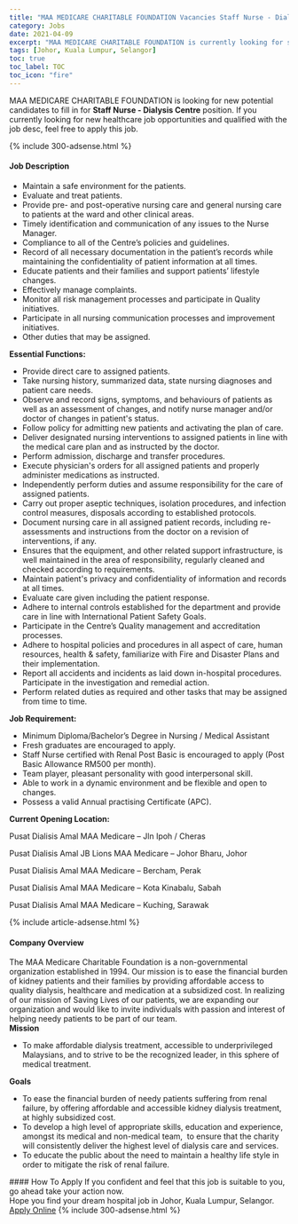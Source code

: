 ```yaml
---
title: "MAA MEDICARE CHARITABLE FOUNDATION Vacancies Staff Nurse - Dialysis Centre" 
category: Jobs 
date: 2021-04-09 
excerpt: "MAA MEDICARE CHARITABLE FOUNDATION is currently looking for suitable person to fill in the Staff Nurse - Dialysis Centre which positioned at Johor, Kuala Lumpur, Selangor" 
tags: [Johor, Kuala Lumpur, Selangor] 
toc: true 
toc_label: TOC 
toc_icon: "fire" 
--- 
```


<p>MAA MEDICARE CHARITABLE FOUNDATION is looking for new potential candidates to fill in for <b>Staff Nurse - Dialysis Centre</b> position. If you currently looking for new healthcare job opportunities and qualified with the job desc, feel free to apply this job.
</p>{% include 300-adsense.html %} 
<div><div><h4>Job Description</h4></div><div><div><span><div><ul><li>Maintain a safe environment for the patients.</li><li>Evaluate and treat patients.</li><li>Provide pre- and post-operative nursing care and general nursing care to patients at the ward and other clinical areas.</li><li>Timely identification and communication of any issues to the Nurse Manager.</li><li>Compliance to all of the Centre&#8217;s policies and guidelines.</li><li>Record of all necessary documentation in the patient&#8217;s records while maintaining the confidentiality of patient information at all times.</li><li>Educate patients and their families and support patients&#8217; lifestyle changes.</li><li>Effectively manage complaints.</li><li>Monitor all risk management processes and participate in Quality initiatives.</li><li>Participate in all nursing communication processes and improvement initiatives.</li><li>Other duties that may be assigned.</li></ul><p><strong>Essential Functions:</strong></p><ul><li>Provide direct care to assigned patients.</li><li>Take nursing history, summarized data, state nursing diagnoses and patient care needs.</li><li>Observe and record signs, symptoms, and behaviours of patients as well as an assessment of changes, and notify nurse manager and/or doctor of changes in patient's status.</li><li>Follow policy for admitting new patients and activating the plan of care.</li><li>Deliver designated nursing interventions to assigned patients in line with the medical care plan and as instructed by the doctor.</li><li>Perform admission, discharge and transfer procedures.</li><li>Execute physician's orders for all assigned patients and properly administer medications as instructed.</li><li>Independently perform duties and assume responsibility for the care of assigned patients.</li><li>Carry out proper aseptic techniques, isolation procedures, and infection control measures, disposals according to established protocols.</li><li>Document nursing care in all assigned patient records, including re-assessments and instructions from the doctor on a revision of interventions, if any.</li><li>Ensures that the equipment, and other related support infrastructure, is well maintained in the area of responsibility, regularly cleaned and checked according to requirements.</li><li>Maintain patient's privacy and confidentiality of information and records at all times.</li><li>Evaluate care given including the patient response.</li><li>Adhere to internal controls established for the department and provide care in line with International Patient Safety Goals.</li><li>Participate in the Centre&#8217;s Quality management and accreditation processes.</li><li>Adhere to hospital policies and procedures in all aspect of care, human resources, health &amp; safety, familiarize with Fire and Disaster Plans and their implementation.</li><li>Report all accidents and incidents as laid down in-hospital procedures. Participate in the investigation and remedial action.</li><li>Perform related duties as required and other tasks that may be assigned from time to time.</li></ul><p><strong>Job Requirement:</strong></p><ul><li>Minimum Diploma/Bachelor&#8217;s Degree in Nursing / Medical Assistant</li><li>Fresh graduates are encouraged to apply.</li><li>Staff Nurse certified with Renal Post Basic is encouraged to apply (Post Basic Allowance RM500 per month).</li><li>Team player, pleasant personality with good interpersonal skill.</li><li>Able to work in a dynamic environment and be flexible and open to changes.</li><li>Possess a valid Annual practising Certificate (APC).</li></ul><p><strong>Current Opening Location:</strong></p><p>Pusat Dialisis Amal MAA Medicare &#8211; Jln Ipoh / Cheras</p><p>Pusat Dialisis Amal JB Lions MAA Medicare &#8211; Johor Bharu, Johor</p><p>Pusat Dialisis Amal MAA Medicare &#8211; Bercham, Perak&#160;</p><p>Pusat Dialisis Amal MAA Medicare &#8211; Kota Kinabalu, Sabah</p><p>Pusat Dialisis Amal MAA Medicare &#8211; Kuching, Sarawak</p></div></span></div></div></div> 
{% include article-adsense.html %} 
<div><div><h4>Company Overview</h4></div><div><div><span><div><div>The MAA Medicare Charitable Foundation is a non-governmental organization established in 1994. Our mission is to ease the financial burden of kidney patients and their families by providing affordable access to quality dialysis, healthcare and medication at a subsidized cost. In realizing of our mission of Saving Lives of our patients, we are expanding our organization and would like to invite individuals with passion and interest of helping needy patients to be part of our team.</div>
<div><strong>Mission</strong>
<ul>
<li>To make affordable dialysis treatment, accessible to underprivileged Malaysians, and to strive to be the recognized leader, in this sphere of medical treatment.</li>
</ul>
<div><strong>Goals</strong></div>
<ul>
<li>To ease the financial burden of needy patients suffering from renal failure, by offering affordable and accessible kidney dialysis treatment, at highly subsidized cost.</li>
<li>To develop a high level of appropriate skills, education and experience, amongst its medical and non-medical team,&#160; to ensure that the charity will consistently deliver the highest level of dialysis care and services.</li>
<li>To educate the public about the need to maintain a healthy life style in order to mitigate the risk of renal failure.</li>
</ul>
</div>
</div></span></div></div></div> 
#### How To Apply 
If you confident and feel that this job is suitable to you, go ahead take your action now. <br/> 
Hope you find your dream hospital job in Johor, Kuala Lumpur, Selangor. <br/> 
<a href="https://www.jobstreet.com.my/en/job/staff-nurse-dialysis-centre-4532521?jobId=jobstreet-my-job-4532521" class="btn btn--warning" target="_blank" rel="nofollow noopenner">Apply Online</a> 
{% include 300-adsense.html %} 